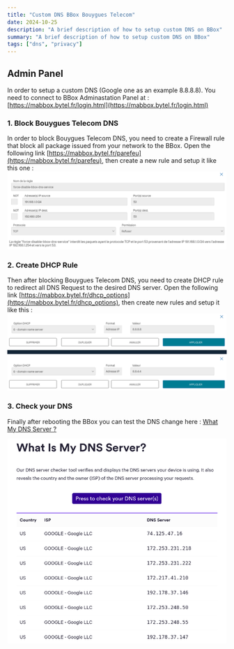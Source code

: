 ```yaml
---
title: "Custom DNS BBox Bouygues Telecom"
date: 2024-10-25
description: "A brief description of how to setup custom DNS on BBox"
summary: "A brief description of how to setup custom DNS on BBox"
tags: ["dns", "privacy"]
---
```


## Admin Panel

In order to setup a custom DNS (Google one as an example 8.8.8.8). You need to connect to BBox Adminastation Panel at : 
[https://mabbox.bytel.fr/login.html](https://mabbox.bytel.fr/login.html)

### 1. Block Bouygues Telecom DNS

In order to block Bouygues Telecom DNS, you need to create a Firewall rule that block all package issued from your network to the BBox. Open the following link [https://mabbox.bytel.fr/parefeu](https://mabbox.bytel.fr/parefeu), then create a new rule and setup it like this one : 
![FireWall](img/firewall.png)

### 2. Create DHCP Rule

Then after blocking Bouygues Telecom DNS, you need to create DHCP rule to redirect all DNS Request to the desired DNS server. Open the following link [https://mabbox.bytel.fr/dhcp_options](https://mabbox.bytel.fr/dhcp_options), then create new rules and setup it like this : 
![DHCP](img/dhcp.png)

### 3. Check your DNS

Finally after rebooting the BBox you can test the DNS change here : [What My DNS Server ?](https://www.top10vpn.com/tools/what-is-my-dns-server/)

![Check](img/check.png)